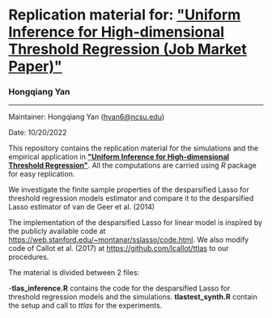 # Replication material for:  ["Uniform Inference for High-dimensional Threshold Regression (Job Market Paper)"](https://hongqiangyan.github.io/files/Uniform_Inference_in_High_Dimensional_Threshold_Regression_Models.pdf) 
### Hongqiang Yan


---

Maintainer: Hongqiang Yan (hyan6@ncsu.edu)

Date: 10/20/2022


This repository contains the replication material for the simulations and the empirical application in   [__"Uniform Inference for High-dimensional Threshold Regression"__](https://hongqiangyan.github.io/files/Uniform_Inference_in_High_Dimensional_Threshold_Regression_Models.pdf). All the computations are carried using *R* package for easy replication. 

We investigate the finite sample properties of the desparsified Lasso for threshold regression models estimator and compare it to the desparsified Lasso estimator of van de Geer et al. (2014)

The implementation of the desparsified Lasso for linear model is inspired by the publicly available code at https://web.stanford.edu/~montanar/sslasso/code.html. We also modify code of Callot et al. (2017) at https://github.com/lcallot/ttlas to our procedures.

The material is divided between 2 files:

 -**tlas_inference.R** contains the code for the desparsified Lasso for threshold regression models and the simulations. **tlastest_synth.R** contain the setup and call to *ttlas* for the experiments.
